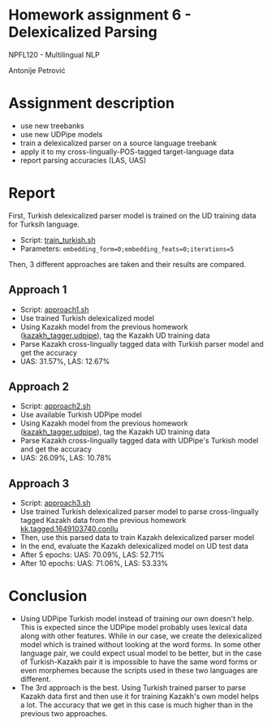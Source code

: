 # Homework assignment 6 - Delexicalized Parsing

NPFL120 - Multilingual NLP

Antonije Petrović

# Assignment description

- use new treebanks
- use new UDPipe models
- train a delexicalized parser on a source language treebank
- apply it to my cross-lingually-POS-tagged target-language data
- report parsing accuracies (LAS, UAS)


# Report 

First, Turkish delexicalized parser model is trained on the UD training data for Turksih language.
- Script: [train_turkish.sh](./train_turkish.sh)
- Parameters: `embedding_form=0;embedding_feats=0;iterations=5`


Then, 3 different approaches are taken and their results are compared.

## Approach 1

- Script: [approach1.sh](./approach1.sh) 
- Use trained Turkish delexicalized model
- Using Kazakh model from the previous homework ([kazakh_tagger.udpipe](./models/kazakh_tagger.udpipe)), tag the Kazakh UD training data
- Parse Kazakh cross-lingually tagged data with Turkish parser model and get the accuracy
- UAS: 31.57%, LAS: 12.67%

## Approach 2

- Script: [approach2.sh](./approach2.sh)
- Use available Turkish UDPipe model
- Using Kazakh model from the previous homework ([kazakh_tagger.udpipe](./models/kazakh_tagger.udpipe)), tag the Kazakh UD training data
- Parse Kazakh cross-lingually tagged data with UDPipe's Turkish model and get the accuracy
- UAS: 26.09%, LAS: 10.78%

## Approach 3

- Script: [approach3.sh](./approach3.sh)
- Use trained Turkish delexicalized parser model to parse cross-lingually tagged Kazakh data from the previous homework [kk.tagged.1649103740.conllu](./data/kk.tagged.1649103740.conllu)
- Then, use this parsed data to train Kazakh delexicalized parser model
- In the end, evaluate the Kazakh delexicalized model on UD test data
- After 5 epochs: UAS: 70.09%, LAS: 52.71%
- After 10 epochs: UAS: 71.06%, LAS: 53.33%


# Conclusion

- Using UDPipe Turkish model instead of training our own doesn't help. This is expected since the UDPipe model probably uses lexical data along with other features. While in our case, we create the delexicalized model which is trained without looking at the word forms. In some other language pair, we could expect usual model to be better, but in the case of Turkish-Kazakh pair it is impossible to have the same word forms or even morphemes because the scripts used in these two languages are different.
- The 3rd approach is the best. Using Turkish trained parser to parse Kazakh data first and then use it for training Kazakh's own model helps a lot. The accuracy that we get in this case is much higher than in the previous two approaches.